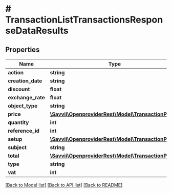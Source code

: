 # # TransactionListTransactionsResponseDataResults

## Properties

Name | Type | Description | Notes
------------ | ------------- | ------------- | -------------
**action** | **string** |  | [optional]
**creation_date** | **string** |  | [optional]
**discount** | **float** |  | [optional]
**exchange_rate** | **float** |  | [optional]
**object_type** | **string** |  | [optional]
**price** | [**\Savvii\OpenproviderRest\Model\TransactionPrices**](TransactionPrices.md) |  | [optional]
**quantity** | **int** |  | [optional]
**reference_id** | **int** |  | [optional]
**setup** | [**\Savvii\OpenproviderRest\Model\TransactionPrices**](TransactionPrices.md) |  | [optional]
**subject** | **string** |  | [optional]
**total** | [**\Savvii\OpenproviderRest\Model\TransactionPrices**](TransactionPrices.md) |  | [optional]
**type** | **string** |  | [optional]
**vat** | **int** |  | [optional]

[[Back to Model list]](../../README.md#models) [[Back to API list]](../../README.md#endpoints) [[Back to README]](../../README.md)
